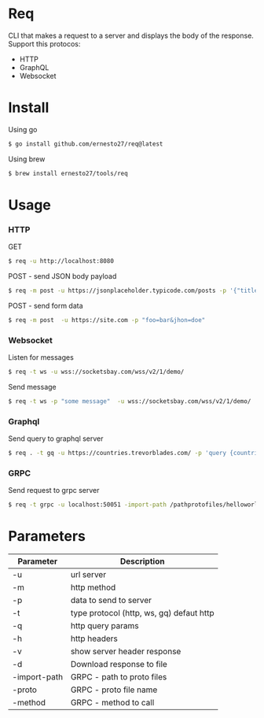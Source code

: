 # Req 
CLI that makes a request to a server and displays the body of the response.
Support this protocos:
- HTTP
- GraphQL
- Websocket

# Install

Using go 
```bash
$ go install github.com/ernesto27/req@latest
```

Using brew
```bash
$ brew install ernesto27/tools/req
```



# Usage 

### HTTP 

GET
```bash
$ req -u http://localhost:8080
```

POST - send JSON body payload
```bash
$ req -m post -u https://jsonplaceholder.typicode.com/posts -p '{"title": "foo", "body": "bar", "userId": 1}'
```

POST - send form data
```bash
$ req -m post  -u https://site.com -p "foo=bar&jhon=doe"
```

### Websocket

Listen for messages
```bash
$ req -t ws -u wss://socketsbay.com/wss/v2/1/demo/
```

Send message
```bash
$ req -t ws -p "some message"  -u wss://socketsbay.com/wss/v2/1/demo/
```


### Graphql

Send query to graphql server
```bash 
$ req . -t gq -u https://countries.trevorblades.com/ -p 'query {countries {name}}'
```

### GRPC

Send request to grpc server
```bash
$ req -t grpc -u localhost:50051 -import-path /pathprotofiles/helloworld -proto helloworld.proto -p '{"name": "ernesto"}' -method helloworld.Greeter.SayHello
```




# Parameters

| Parameter | Description |
| --- | --- |
| -u | url server |
| -m | http method |
| -p | data to send to server  |
| -t | type protocol (http, ws, gq) defaut http |
| -q | http query params |
| -h | http headers |
| -v | show server header response |
| -d | Download response to file|
| -import-path | GRPC - path to proto files |
| -proto | GRPC - proto file name |
| -method | GRPC - method to call |



